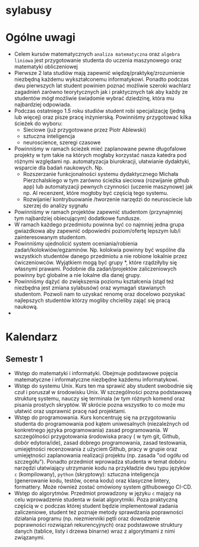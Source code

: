 # sylabusy

# Ogólne uwagi

- Celem kursów matematycznych `analiza matematyczna` oraz `algebra liniowa` jest przygotowanie studenta do uczenia maszynowego oraz matematyki obliczeniowej
- Pierwsze 2 lata studiów mają zapewnić więdzę/praktykę/zrozumienie niezbędną każdemu wykształconemu informatykowi. Ponadto podczas dwu pierwszych lat student powinien poznać możliwie szeroki wachlarz zagadnień zarówno teorytycznych jak i praktycznych tak aby każdy ze studentów mógł możliwie świadomie wybrać dziedzinę, która mu najbardziej odpowiada.
- Podczas ostatniego 1.5 roku studiów student robi specjalizację (jedną lub więcej) oraz pisze pracę inżynierską. Powinniśmy przygotować kilka ścieżek do wyboru:
    - Sieciowe (już przygotowane przez Piotr Ablewski)
    - sztuczna inteligencja
    - neuroscience, szeregi czasowe
- Powinniśmy w ramach ścieżek mieć zaplanowane pewne długofalowe projekty w tym takie na których mogłaby korzystać nasza katedra pod różnymi względami np. automatyzacja biurokracji, ułatwianie dydaktyki, wsparcie dla badań naukowych. Np.
    - Rozszerzanie funkcjonalności systemu dydaktycznego Michała Pierzchalskiego w tym zarówno ścieżka sieciowa (rozwijanie github app) lub automatyzacji pewnych czynności (uczenie maszynowe) jak np. AI recenzent, które mogłoby być częścią tego systemu.
    - Rozwijanie/ kontrybuowanie /tworzenie narzędzi do neurosciecie lub szerzej do analizy sygnału
- Powinniśmy w ramach projektów zapewnić studentom (przynajmniej tym najbardziej obiecującym) dodatkowe fundusze.
- W ramach każdego przedmiotu powinna być co najmniej jedna grupa gwiazdkowa aby zapewnić odpowiedni poziom/ofertę lepszym lub/i zainteresowanym studentom.
- Powinniśmy ujednolicić system oceniania/robienia zadań/kolokwiów/egzaminów. Np. kolokwia powinny być wspólne dla wszystkich studentów danego przedmiotu a nie robione lokalnie przez ćwiczeniowców. Wyjątkiem mogą być grupy *, które rządziłyby się własnymi prawami. Podobnie dla zadań/projektów zaliczeniowych powinny być globalne a nie lokalne dla danej grupy.
- Powinniśmy dążyć do zwiększenia poziomu kształcenia (stąd też niezbędna jest zmiana sylabusów) oraz wymagań stawianych studentom. Pozwoli nam to uzyskać renomę oraz docelowo pozyskać najlepszych studentów którzy mogliby chcieliby zająć się pracą naukową.
- 

# Kalendarz

## Semestr 1

- Wstęp do matematyki i informatyki. Obejmuje podstawowe pojęcia matematyczne i informatyczne niezbędne każdemu informatykowi.
- Wstęp do systemu Unix. Kurs ten ma sprawić aby student swobodnie się czuł i poruszał w środowisku Unix. W szczególności pozna podstawową strukturę systemu,  nauczy się terminala (w tym różnych komend oraz pisania prostych skryptów. W skrócie pozna wszystko to co może mu ułatwić oraz usprawnić pracę nad projektami.
- Wstęp do programowania. Kurs koncentruję się na przygotowaniu studenta do programowania pod kątem uniwesalnych (niezależnych od konkretnego języka programowania) zasad programowania. W szczególności przygotowania środowiska pracy ( w tym git, Github, dobór edytora/ide), zasad dobrego programowania, zasad testowania, umiejętności recenzowania z użyciem Github, pracy w grupie oraz umiejętności zaplanowania realizacji projektu (np. zasada "od ogółu od szczegółu"). Ponadto przedmiot wprowadza studenta w temat dobóru narzędzi ułatwiający utrzymanie kodu na przykładzie dwu typu języków `c` (kompilowany), `python` (skryptowy): sztuczna inteligencja (generowanie kodu, testów, ocena kodu) oraz klasyczne lintery, formattery. Może również zostać omówiony system githubowego CI-CD. 
- Wstęp do algorytmów. Przedmiot prowadzony w języku `c` mający na celu wprowadzenie studenta w świat algorytmiki. Poza praktyczną częścią w c podczas której student będzie implementował zadania zaliczeniowe, student też poznaje metody sprawdzania poprawności działania programu (np. niezmienniki pętli oraz dowodzenie poprawności rozwiązań rekurencyjnych) oraz podstawowe struktury danych (tablice, listy i drzewa binarne) wraz z algorytmami z nimi związanymi.
  
